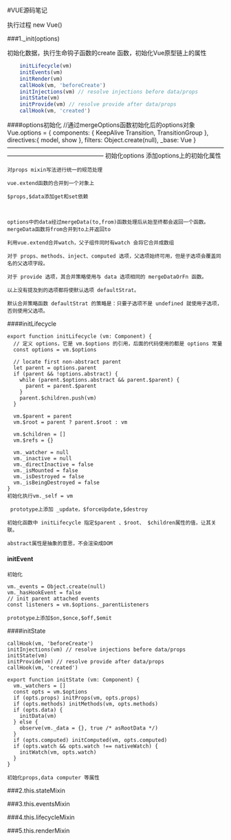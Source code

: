 #VUE源码笔记

执行过程
new Vue()


###1._init(options)

   初始化数据，执行生命钩子函数的create 函数，初始化Vue原型链上的属性
```js
    initLifecycle(vm)
    initEvents(vm)
    initRender(vm)
    callHook(vm, 'beforeCreate')
    initInjections(vm) // resolve injections before data/props
    initState(vm)
    initProvide(vm) // resolve provide after data/props
    callHook(vm, 'created')

```
####options初始化
    //通过mergeOptions函数初始化后的options对象
        Vue.options = {
            components: {
                KeepAlive
                Transition,
                TransitionGroup
            },
            directives:{
                model,
                show
            },
            filters: Object.create(null),
            _base: Vue
        }
    ————————————————————————————————————————————————————
    初始化options 添加options上的初始化属性

    对props mixin写法进行统一的规范处理
 
    vue.extend函数的合并到一个对象上

    $props,$data添加get和set依赖 
 
   
    
    options中的data经过mergeData(to,from)函数处理后从始至终都会返回一个函数。mergeData函数将from合并到to上并返回to
    
    利用vue.extend合并watch，父子组件同时有watch 会将它合并成数组
    
    对于 props、methods、inject、computed 选项，父选项始终可用，但是子选项会覆盖同名的父选项字段。
    
    对于 provide 选项，其合并策略使用与 data 选项相同的 mergeDataOrFn 函数。
    
    以上没有提及到的选项都将使默认选项 defaultStrat。
    
    默认合并策略函数 defaultStrat 的策略是：只要子选项不是 undefined 就使用子选项，否则使用父选项。
####initLifecycle

    export function initLifecycle (vm: Component) {
      // 定义 options，它是 vm.$options 的引用，后面的代码使用的都是 options 常量
      const options = vm.$options
    
      // locate first non-abstract parent
      let parent = options.parent
      if (parent && !options.abstract) {
        while (parent.$options.abstract && parent.$parent) {
          parent = parent.$parent
        }
        parent.$children.push(vm)
      }
    
      vm.$parent = parent
      vm.$root = parent ? parent.$root : vm
    
      vm.$children = []
      vm.$refs = {}
    
      vm._watcher = null
      vm._inactive = null
      vm._directInactive = false
      vm._isMounted = false
      vm._isDestroyed = false
      vm._isBeingDestroyed = false
    }
    初始化执行vm._self = vm
    
     prototype上添加 _update，$forceUpdate,$destroy
    
    初始化函数中 initLifecycle 指定$parent 、$root、 $children属性的值，让其关联。
    
    abstract属性是抽象的意思，不会渲染成DOM
      
#### initEvent
    初始化
    
    vm._events = Object.create(null)
    vm._hasHookEvent = false
    // init parent attached events
    const listeners = vm.$options._parentListeners
      
    prototype上添加$on,$once,$off,$emit 
    
####initState
    
    callHook(vm, 'beforeCreate')
    initInjections(vm) // resolve injections before data/props
    initState(vm)
    initProvide(vm) // resolve provide after data/props
    callHook(vm, 'created')
    
    export function initState (vm: Component) {
      vm._watchers = []
      const opts = vm.$options
      if (opts.props) initProps(vm, opts.props)
      if (opts.methods) initMethods(vm, opts.methods)
      if (opts.data) {
        initData(vm)
      } else {
        observe(vm._data = {}, true /* asRootData */)
      }
      if (opts.computed) initComputed(vm, opts.computed)
      if (opts.watch && opts.watch !== nativeWatch) {
        initWatch(vm, opts.watch)
      }
    }
    
    初始化props,data computer 等属性
###2.this.stateMixin
    

###3.this.eventsMixin
       
   

###4.this.lifecycleMixin
    
  

###5.this.renderMixin
   